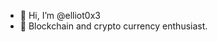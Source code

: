 - 👋 Hi, I’m @elliot0x3
- 👀 Blockchain and crypto currency enthusiast.

<!---
elliot0x3/elliot0x3 is a ✨ special ✨ repository because its `README.md` (this file) appears on your GitHub profile.
You can click the Preview link to take a look at your changes.
--->

